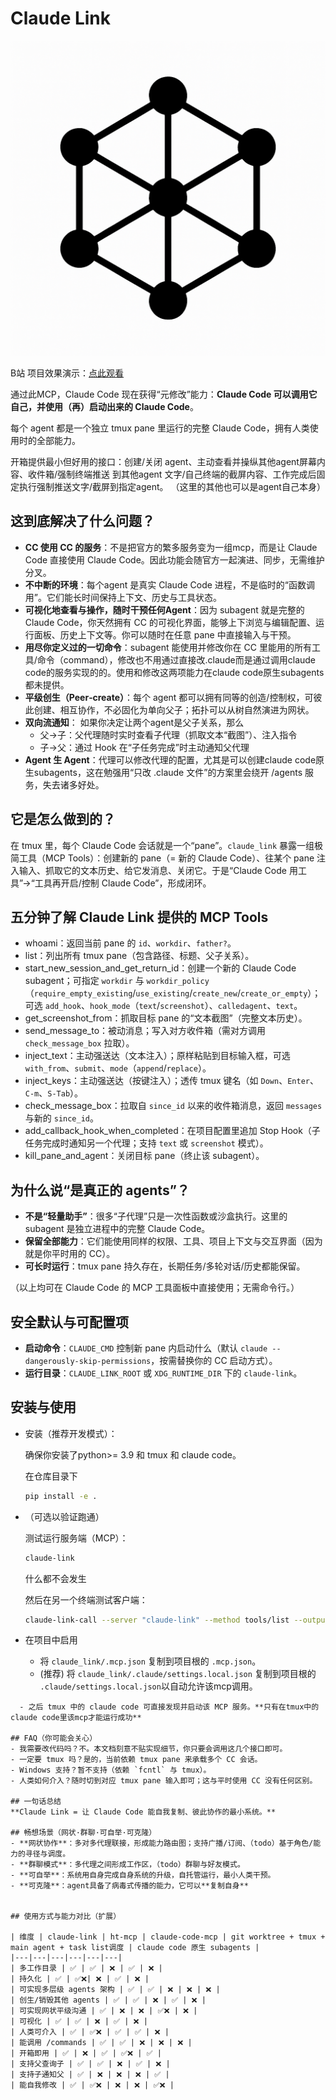 # Claude Link

![Claude Link](assets/logo.png)

B站 项目效果演示：[点此观看](https://www.bilibili.com/video/BV1aiYUzZE9P/)

通过此MCP，Claude Code 现在获得“元修改”能力：**Claude Code 可以调用它自己，并使用（再）启动出来的 Claude Code**。

每个 agent 都是一个独立 tmux pane 里运行的完整 Claude Code，拥有人类使用时的全部能力。

开箱提供最小但好用的接口：创建/关闭 agent、主动查看并操纵其他agent屏幕内容、收件箱/强制终端推送 到其他agent 文字/自己终端的截屏内容、工作完成后固定执行强制推送文字/截屏到指定agent。
（这里的其他也可以是agent自己本身）

## 这到底解决了什么问题？
- **CC 使用 CC 的服务**：不是把官方的繁多服务变为一组mcp，而是让 Claude Code 直接使用 Claude Code。因此功能会随官方一起演进、同步，无需维护分叉。
- **不中断的环境**：每个agent 是真实 Claude Code 进程，不是临时的“函数调用”。它们能长时间保持上下文、历史与工具状态。
- **可视化地查看与操作，随时干预任何Agent**：因为 subagent 就是完整的 Claude Code，你天然拥有 CC 的可视化界面，能够上下浏览与编辑配置、运行面板、历史上下文等。你可以随时在任意 pane 中直接输入与干预。
- **用尽你定义过的一切命令**：subagent 能使用并修改你在 CC 里能用的所有工具/命令（command），修改也不用通过直接改.claude而是通过调用claude code的服务实现的的。使用和修改这两项能力在claude code原生subagents都未提供。
- **平级创生（Peer‑create）**：每个 agent 都可以拥有同等的创造/控制权，可彼此创建、相互协作，不必固化为单向父子；拓扑可以从树自然演进为网状。
- **双向流通知**：
  如果你决定让两个agent是父子关系，那么
  - 父→子：父代理随时实时查看子代理（抓取文本“截图”）、注入指令
  - 子→父：通过 Hook 在“子任务完成”时主动通知父代理
- **Agent 生 Agent**：代理可以修改代理的配置，尤其是可以创建claude code原生subagents，这在勉强用“只改 .claude 文件”的方案里会绕开 /agents 服务，失去诸多好处。


## 它是怎么做到的？
在 tmux 里，每个 Claude Code 会话就是一个“pane”。`claude_link` 暴露一组极简工具（MCP Tools）：创建新的 pane（= 新的 Claude Code）、往某个 pane 注入输入、抓取它的文本历史、给它发消息、关闭它。于是“Claude Code 用工具”→“工具再开启/控制 Claude Code”，形成闭环。

## 五分钟了解 Claude Link 提供的 MCP Tools
- whoami：返回当前 pane 的 `id`、`workdir`、`father?`。
- list：列出所有 tmux pane（包含路径、标题、父子关系）。
- start_new_session_and_get_return_id：创建一个新的 Claude Code subagent；可指定 `workdir` 与 `workdir_policy`（`require_empty_existing`/`use_existing`/`create_new`/`create_or_empty`）；可选 `add_hook`、`hook_mode`（`text`/`screenshot`）、`calledagent`、`text`。
- get_screenshot_from：抓取目标 pane 的“文本截图”（完整文本历史）。
- send_message_to：被动消息；写入对方收件箱（需对方调用 `check_message_box` 拉取）。
- inject_text：主动强送达（文本注入）；原样粘贴到目标输入框，可选 `with_from`、`submit`、`mode`（`append`/`replace`）。
- inject_keys：主动强送达（按键注入）；透传 tmux 键名（如 `Down`、`Enter`、`C-m`、`S-Tab`）。
- check_message_box：拉取自 `since_id` 以来的收件箱消息，返回 `messages` 与新的 `since_id`。
- add_callback_hook_when_completed：在项目配置里追加 Stop Hook（子任务完成时通知另一个代理；支持 `text` 或 `screenshot` 模式）。
- kill_pane_and_agent：关闭目标 pane（终止该 subagent）。

## 为什么说“是真正的 agents”？
- **不是“轻量助手”**：很多“子代理”只是一次性函数或沙盒执行。这里的 subagent 是独立进程中的完整 Claude Code。
- **保留全部能力**：它们能使用同样的权限、工具、项目上下文与交互界面（因为就是你平时用的 CC）。
- **可长时运行**：tmux pane 持久存在，长期任务/多轮对话/历史都能保留。

（以上均可在 Claude Code 的 MCP 工具面板中直接使用；无需命令行。）

## 安全默认与可配置项
- **启动命令**：`CLAUDE_CMD` 控制新 pane 内启动什么（默认 `claude --dangerously-skip-permissions`，按需替换你的 CC 启动方式）。
- **运行目录**：`CLAUDE_LINK_ROOT` 或 `XDG_RUNTIME_DIR` 下的 `claude-link`。

## 安装与使用
- 安装（推荐开发模式）：

  确保你安装了python>= 3.9 和 tmux 和 claude code。

  在仓库目录下
  ```bash
  pip install -e .
  ```
- （可选以验证跑通）

  测试运行服务端（MCP）：
  ```bash
  claude-link
  ```
  什么都不会发生
  
  然后在另一个终端测试客户端：
  ```bash
  claude-link-call --server "claude-link" --method tools/list --output result
  ```
- 在项目中启用
  - 将 `claude_link/.mcp.json` 复制到项目根的 `.mcp.json`。
  - (推荐) 将 `claude_link/.claude/settings.local.json` 复制到项目根的 `.claude/settings.local.json`以自动允许该mcp调用。
```
  - 之后 tmux 中的 claude code 可直接发现并启动该 MCP 服务。**只有在tmux中的claude code里该mcp才能运行成功**

## FAQ（你可能会关心）
- 我需要改代码吗？不。本文档刻意不贴实现细节，你只要会调用这几个接口即可。
- 一定要 tmux 吗？是的，当前依赖 tmux pane 来承载多个 CC 会话。
- Windows 支持？暂不支持（依赖 `fcntl` 与 tmux）。
- 人类如何介入？随时切到对应 tmux pane 输入即可；这与平时使用 CC 没有任何区别。

## 一句话总结
**Claude Link = 让 Claude Code 能自我复制、彼此协作的最小系统。**

## 畅想场景（网状·群聊·可自举·可克隆）
- **网状协作**：多对多代理联接，形成能力路由图；支持广播/订阅、（todo）基于角色/能力的寻径与调度。
- **群聊模式**：多代理之间形成工作区，（todo）群聊与好友模式。
- **可自举**：系统用自身完成自身系统的升级，自托管运行，最小人类干预。
- **可克隆**：agent具备了病毒式传播的能力，它可以**复制自身**


## 使用方式与能力对比（扩展）

| 维度 | claude-link | ht-mcp | claude-code-mcp | git worktree + tmux + main agent + task list调度 | claude code 原生 subagents |
|---|---|---|---|---|---|
| 多工作目录 | ✅ | ✅ | ❌ | ✅ | ❌ |
| 持久化 | ✅ | ✅❌| ❌ | ✅ | ❌ |
| 可实现多层级 agents 架构 | ✅ | ✅ | ❌ | ❌ | ❌ |
| 创生/销毁其他 agents | ✅ | ✅ | ❌ | ✅ | ❌ |
| 可实现网状平级沟通 | ✅ | ❌ | ❌ | ✅❌ | ❌ |
| 可视化 | ✅ | ✅ | ❌ | ✅ | ❌ |
| 人类可介入 | ✅ | ✅❌ | ✅ | ✅ | ❌ |
| 能调用 /commands | ✅ | ✅ | ❌ | ❌ | ❌ |
| 开箱即用 | ✅ | ❌ | ✅ | ✅❌ | ✅ |
| 支持父查询子 | ✅ | ✅ | ❌ | ✅ | ❌ |
| 支持子通知父 | ✅ | ❌ | ❌ | ❌ | ✅ |
| 能自我修改 | ✅ | ✅❌ | ❌ | ❌ | ✅❌ |